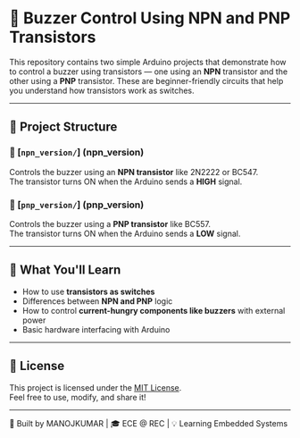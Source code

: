 # 🔔 Buzzer Control Using NPN and PNP Transistors

This repository contains two simple Arduino projects that demonstrate how to control a buzzer using transistors — one using an **NPN** transistor and the other using a **PNP** transistor. These are beginner-friendly circuits that help you understand how transistors work as switches.

---

## 📂 Project Structure

### 🔹 [`npn_version/`] (npn_version)
Controls the buzzer using an **NPN transistor** like 2N2222 or BC547.  
The transistor turns ON when the Arduino sends a **HIGH** signal.

### 🔸 [`pnp_version/`] (pnp_version)
Controls the buzzer using a **PNP transistor** like BC557.   
The transistor turns ON when the Arduino sends a **LOW** signal.

---

## 🧠 What You'll Learn

- How to use **transistors as switches**
- Differences between **NPN and PNP** logic
- How to control **current-hungry components like buzzers** with external power
- Basic hardware interfacing with Arduino

---

## 📄 License

This project is licensed under the [MIT License](LICENSE).  
Feel free to use, modify, and share it!

---

🧠 Built by MANOJKUMAR | 🎓 ECE @ REC | 💡 Learning Embedded Systems
